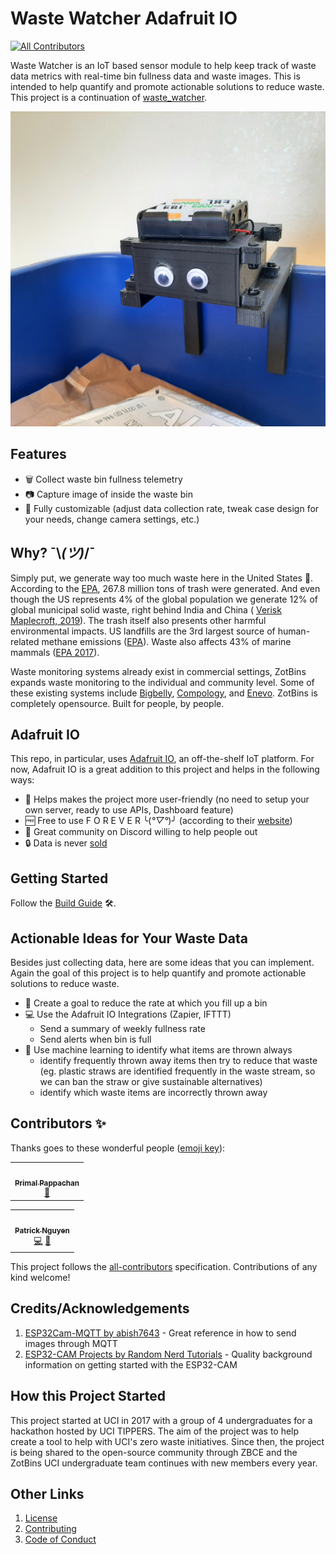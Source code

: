 # Waste Watcher Adafruit IO
<!-- ALL-CONTRIBUTORS-BADGE:START - Do not remove or modify this section -->
[![All Contributors](https://img.shields.io/badge/all_contributors-1-orange.svg?style=flat-square)](#contributors-)
<!-- ALL-CONTRIBUTORS-BADGE:END -->

Waste Watcher is an IoT based sensor module to help keep track of waste data metrics with real-time bin fullness data and waste images. This is intended to help quantify and promote actionable solutions to reduce waste. This project is a continuation of [waste_watcher](https://github.com/zotbins/waste_watcher).

![](./imgs/waste_watcher.jpg)

## Features

- 🗑 Collect waste bin fullness telemetry
- 📷 Capture image of inside the waste bin
- 🔧 Fully customizable (adjust data collection rate, tweak case design for your needs, change camera settings, etc.)

## Why?  ¯\\_(ツ)_/¯
Simply put, we generate way too much waste here in the United States 🤧. According to the [EPA](https://www.epa.gov/sites/default/files/2019-03/documents/infographic_full-060513_v4.pdf), 267.8 million tons of trash were generated. And even though the US represents 4% of the global population we generate 12% of global municipal solid waste, right behind India and China ( [Verisk Maplecroft, 2019](https://www.maplecroft.com/insights/analysis/us-tops-list-of-countries-fuelling-the-mounting-waste-crisis/)). The trash itself also presents other harmful environmental impacts. US landfills are the 3rd largest source of human-related methane emissions ([EPA](https://www.epa.gov/lmop/basic-information-about-landfill-gas)). Waste also affects 43% of marine mammals ([EPA 2017](https://19january2017snapshot.epa.gov/trash-free-waters/impacts-mismanaged-trash_.html)).

Waste monitoring systems already exist in commercial settings, ZotBins expands waste monitoring to the individual and community level. Some of these existing systems include [Bigbelly](https://bigbelly.com/), [Compology](https://compology.com/), and [Enevo](https://enevo.com/index.html). ZotBins is completely opensource. Built for people, by people.

## Adafruit IO

This repo, in particular, uses [Adafruit IO](https://io.adafruit.com/), an off-the-shelf IoT platform. For now, Adafruit IO is a great addition to this project and helps in the following ways:
- 🤗 Helps makes the project more user-friendly (no need to setup your own server, ready to use APIs, Dashboard feature)
- 🆓 Free to use F O R E V E R ╰(*°▽°*)╯ (according to their [website](https://io.adafruit.com/))
- 🤝 Great community on Discord willing to help people out
- 🔒 Data is never [sold](https://www.adafruit.com/iotbor/)

## Getting Started

Follow the [Build Guide](./build_guide.md) 🛠.

## Actionable Ideas for Your Waste Data

Besides just collecting data, here are some ideas that you can implement. Again the goal of this project is to help quantify and promote actionable solutions to reduce waste.

- 🎯 Create a goal to reduce the rate at which you fill up a bin
- 💻 Use the Adafruit IO Integrations (Zapier, IFTTT)
    - Send a summary of weekly fullness rate
    - Send alerts when bin is full
- 🤖 Use machine learning to identify what items are thrown always
    - identify frequently thrown away items then try to reduce that waste (eg. plastic straws are identified frequently in the waste stream, so we can ban the straw or give sustainable alternatives)
    - identify which waste items are incorrectly thrown away

## Contributors ✨

Thanks goes to these wonderful people ([emoji key](https://allcontributors.org/docs/en/emoji-key)):
<!-- ALL-CONTRIBUTORS-LIST:START - Do not remove or modify this section -->
<!-- prettier-ignore-start -->
<!-- markdownlint-disable -->
<table>
  <tr>
    <td align="center"><a href="http://www.ics.uci.edu/~primal/"><img src="https://avatars.githubusercontent.com/u/284107?v=4?s=100" width="100px;" alt=""/><br /><sub><b>Primal Pappachan</b></sub></a><br /><a href="https://github.com/zotbins/Waste_Watcher_Adafruit_IO/pulls?q=is%3Apr+reviewed-by%3Aprimalpop" title="Reviewed Pull Requests">👀</a></td>
  </tr>
</table>

<!-- markdownlint-restore -->
<!-- prettier-ignore-end -->

<!-- ALL-CONTRIBUTORS-LIST:END -->

<!-- ALL-CONTRIBUTORS-LIST:START - Do not remove or modify this section -->
<!-- prettier-ignore-start -->
<!-- markdownlint-disable -->
<table>
  <tr>
    <td align="center"><a href="https://github.com/patrickanguyen"><img src="https://avatars.githubusercontent.com/u/41417417?v=4?s=100" width="100px;" alt=""/><br /><sub><b>Patrick Nguyen</b></sub></a><br /><a href="https://github.com/zotbins/Waste_Watcher_Adafruit_IO/commits?author=patrickanguyen" title="Code">💻</a> <a href="https://github.com/zotbins/Waste_Watcher_Adafruit_IO/pulls?q=is%3Apr+reviewed-by%3Apatrickanguyen" title="Reviewed Pull Requests">👀</a></td>
  </tr>
</table>

<!-- markdownlint-restore -->
<!-- prettier-ignore-end -->

<!-- ALL-CONTRIBUTORS-LIST:END -->

This project follows the [all-contributors](https://github.com/all-contributors/all-contributors) specification. Contributions of any kind welcome!

## Credits/Acknowledgements

1. [ESP32Cam-MQTT by abish7643](https://github.com/abish7643/ESP32Cam-MQTT) - Great reference in how to send images through MQTT
2. [ESP32-CAM Projects by Random Nerd Tutorials](https://randomnerdtutorials.com/projects-esp32-cam/) - Quality background information on getting started with the ESP32-CAM

## How this Project Started

This project started at UCI in 2017 with a group of 4 undergraduates for a hackathon hosted by UCI TIPPERS. The aim of the project was to help create a tool to help with UCI's zero waste initiatives. Since then, the project is being shared to the open-source community through ZBCE and the ZotBins UCI undergraduate team continues with new members every year.

## Other Links

1. [License](LICENSE)
2. [Contributing](CONTRIBUTING.md)
3. [Code of Conduct](CODE_OF_CONDUCT.md)
